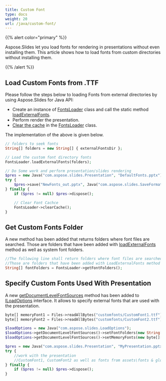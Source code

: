 ```yaml
---
title: Custom Font
type: docs
weight: 20
url: /java/custom-font/
---
```


{{% alert color="primary" %}} 

Aspose.Slides let you load fonts for rendering in presentations without even installing them. This article shows how to load fonts from custom directories without installing them.

{{% /alert %}}

## **Load Custom Fonts from .TTF**
Please follow the steps below to loading Fonts from external directories by using Aspose.Slides for Java API:

- Create an instance of [FontsLoader](https://apireference.aspose.com/slides/java/com.aspose.slides/FontsLoader) class and call the static method [loadExternalFonts](https://apireference.aspose.com/slides/java/com.aspose.slides/FontsLoader#loadExternalFonts-java.lang.String:A-).
- Perform render the presentation.
- [Clear the cache](https://apireference.aspose.com/slides/java/com.aspose.slides/FontsLoader#clearCache--) in the [FontsLoader](https://apireference.aspose.com/slides/java/com.aspose.slides/FontsLoader) class.

The implementation of the above is given below.

```php
// folders to seek fonts
String[] folders = new String[] { externalFontsDir };

// Load the custom font directory fonts
FontsLoader.loadExternalFonts(folders);

// Do Some work and perform presentation/slides rendering
$pres = new Java("com.aspose.slides.Presentation", "DefaultFonts.pptx");
try {
    $pres->save("NewFonts_out.pptx", Java("com.aspose.slides.SaveFormat")->Pptx);
} finally {
    if ($pres != null) $pres->dispose();

    // Clear Font Cachce
    FontsLoader->clearCache();
}
```

## **Get Custom Fonts Folder**
A new method has been added that returns folders where font files are searched. Those are folders that have been added with [loadExternalFonts](https://apireference.aspose.com/slides/java/com.aspose.slides/FontsLoader#loadExternalFonts-java.lang.String:A-) method as well as system font folders.

```php
//The following line shall return folders where font files are searched.
//Those are folders that have been added with LoadExternalFonts method as well as system font folders.
String[] fontFolders = FontsLoader->getFontFolders();
```

## **Specify Custom Fonts Used With Presentation**
A new [getDocumentLevelFontSources](https://apireference.aspose.com/slides/java/com.aspose.slides/ILoadOptions#getDocumentLevelFontSources--) method has been added to [ILoadOptions](https://apireference.aspose.com/slides/java/com.aspose.slides/ILoadOptions) interface. It allows to specify external fonts that are used with the presentation.

```php
byte[] memoryFont1 = Files->readAllBytes("customfonts/CustomFont1.ttf");
byte[] memoryFont2 = Files->readAllBytes("customfonts/CustomFont2.ttf");

$loadOptions = new Java("com.aspose.slides.LoadOptions");
$loadOptions->getDocumentLevelFontSources()->setFontFolders(new String[] { "assets/fonts", "global/fonts" });
$loadOptions->getDocumentLevelFontSources()->setMemoryFonts(new byte[][] { memoryFont1, memoryFont2 });

$pres = new Java("com.aspose.slides.Presentation", "MyPresentation.pptx", $loadOptions);
try {
    //work with the presentation
    //CustomFont1, CustomFont2 as well as fonts from assets\fonts & global\fonts folders and their subfolders are available to the presentation
} finally {
    if ($pres != null) $pres->dispose();
}
```



